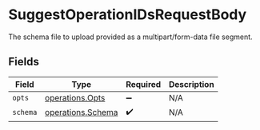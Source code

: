# SuggestOperationIDsRequestBody

The schema file to upload provided as a multipart/form-data file segment.


## Fields

| Field                                                         | Type                                                          | Required                                                      | Description                                                   |
| ------------------------------------------------------------- | ------------------------------------------------------------- | ------------------------------------------------------------- | ------------------------------------------------------------- |
| `opts`                                                        | [operations.Opts](../../../sdk/models/operations/opts.md)     | :heavy_minus_sign:                                            | N/A                                                           |
| `schema`                                                      | [operations.Schema](../../../sdk/models/operations/schema.md) | :heavy_check_mark:                                            | N/A                                                           |